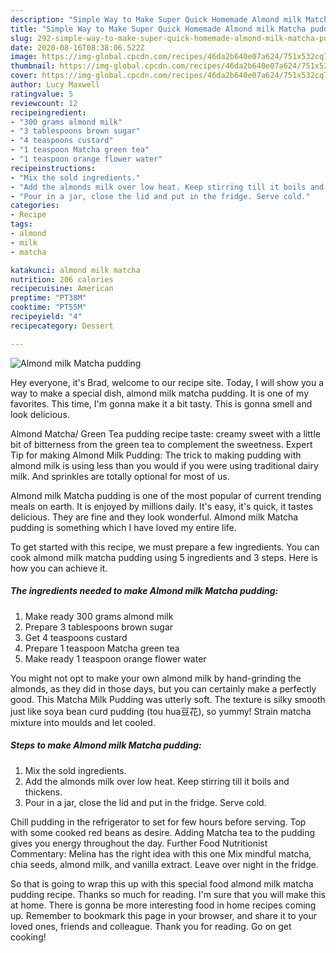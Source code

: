 ```yaml
---
description: "Simple Way to Make Super Quick Homemade Almond milk Matcha pudding"
title: "Simple Way to Make Super Quick Homemade Almond milk Matcha pudding"
slug: 292-simple-way-to-make-super-quick-homemade-almond-milk-matcha-pudding
date: 2020-08-16T08:38:06.522Z
image: https://img-global.cpcdn.com/recipes/46da2b640e07a624/751x532cq70/almond-milk-matcha-pudding-recipe-main-photo.jpg
thumbnail: https://img-global.cpcdn.com/recipes/46da2b640e07a624/751x532cq70/almond-milk-matcha-pudding-recipe-main-photo.jpg
cover: https://img-global.cpcdn.com/recipes/46da2b640e07a624/751x532cq70/almond-milk-matcha-pudding-recipe-main-photo.jpg
author: Lucy Maxwell
ratingvalue: 5
reviewcount: 12
recipeingredient:
- "300 grams almond milk"
- "3 tablespoons brown sugar"
- "4 teaspoons custard"
- "1 teaspoon Matcha green tea"
- "1 teaspoon orange flower water"
recipeinstructions:
- "Mix the sold ingredients."
- "Add the almonds milk over low heat. Keep stirring till it boils and thickens."
- "Pour in a jar, close the lid and put in the fridge. Serve cold."
categories:
- Recipe
tags:
- almond
- milk
- matcha

katakunci: almond milk matcha 
nutrition: 206 calories
recipecuisine: American
preptime: "PT38M"
cooktime: "PT55M"
recipeyield: "4"
recipecategory: Dessert

---
```



![Almond milk Matcha pudding](https://img-global.cpcdn.com/recipes/46da2b640e07a624/751x532cq70/almond-milk-matcha-pudding-recipe-main-photo.jpg)

Hey everyone, it's Brad, welcome to our recipe site. Today, I will show you a way to make a special dish, almond milk matcha pudding. It is one of my favorites. This time, I'm gonna make it a bit tasty. This is gonna smell and look delicious.

Almond Matcha/ Green Tea pudding recipe taste: creamy sweet with a little bit of bitterness from the green tea to complement the sweetness. Expert Tip for making Almond Milk Pudding: The trick to making pudding with almond milk is using less than you would if you were using traditional dairy milk. And sprinkles are totally optional for most of us.

Almond milk Matcha pudding is one of the most popular of current trending meals on earth. It is enjoyed by millions daily. It's easy, it's quick, it tastes delicious. They are fine and they look wonderful. Almond milk Matcha pudding is something which I have loved my entire life.


To get started with this recipe, we must prepare a few ingredients. You can cook almond milk matcha pudding using 5 ingredients and 3 steps. Here is how you can achieve it.

<!--inarticleads1-->

##### The ingredients needed to make Almond milk Matcha pudding:

1. Make ready 300 grams almond milk
1. Prepare 3 tablespoons brown sugar
1. Get 4 teaspoons custard
1. Prepare 1 teaspoon Matcha green tea
1. Make ready 1 teaspoon orange flower water


You might not opt to make your own almond milk by hand-grinding the almonds, as they did in those days, but you can certainly make a perfectly good. This Matcha Milk Pudding was utterly soft. The texture is silky smooth just like soya bean curd pudding (tou hua豆花), so yummy! Strain matcha mixture into moulds and let cooled. 

<!--inarticleads2-->

##### Steps to make Almond milk Matcha pudding:

1. Mix the sold ingredients.
1. Add the almonds milk over low heat. Keep stirring till it boils and thickens.
1. Pour in a jar, close the lid and put in the fridge. Serve cold.


Chill pudding in the refrigerator to set for few hours before serving. Top with some cooked red beans as desire. Adding Matcha tea to the pudding gives you energy throughout the day. Further Food Nutritionist Commentary: Melina has the right idea with this one Mix mindful matcha, chia seeds, almond milk, and vanilla extract. Leave over night in the fridge. 

So that is going to wrap this up with this special food almond milk matcha pudding recipe. Thanks so much for reading. I'm sure that you will make this at home. There is gonna be more interesting food in home recipes coming up. Remember to bookmark this page in your browser, and share it to your loved ones, friends and colleague. Thank you for reading. Go on get cooking!
